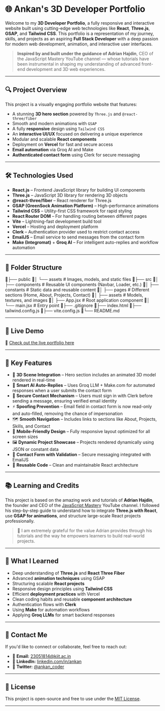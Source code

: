 # 🌐 Ankan's 3D Developer Portfolio

Welcome to my **3D Developer Portfolio**, a fully responsive and interactive website built using cutting-edge web technologies like **React**, **Three.js**, **GSAP**, and **Tailwind CSS**. This portfolio is a representation of my journey, skills, and projects as an aspiring **Full Stack Developer** with a deep passion for modern web development, animation, and interactive user interfaces.

> **Inspired by and built under the guidance of Adrian Hajdin**, CEO of the JavaScript Mastery YouTube channel — whose tutorials have been instrumental in shaping my understanding of advanced front-end development and 3D web experiences.

---

## 🔍 Project Overview

This project is a visually engaging portfolio website that features:

* A stunning **3D hero section** powered by `Three.js` and `@react-three/fiber`
* Smooth and modern animations with `GSAP`
* A fully **responsive** design using `Tailwind CSS`
* An **interactive UI/UX** focused on delivering a unique experience
* Modular and scalable **React components**
* Deployment on **Vercel** for fast and secure access
* **Email automation** via Groq AI and Make
* **Authenticated contact form** using Clerk for secure messaging

---

## 🛠️ Technologies Used

* **React.js** – Frontend JavaScript library for building UI components
* **Three.js** – JavaScript 3D library for rendering 3D objects
* **@react-three/fiber** – React renderer for Three.js
* **GSAP (GreenSock Animation Platform)** – High-performance animations
* **Tailwind CSS** – Utility-first CSS framework for rapid styling
* **React Router DOM** – For handling routing between different pages
* **Vite** – Lightning-fast development build tool
* **Vercel** – Hosting and deployment platform
* **Clerk** – Authentication provider used to restrict contact access
* **EmailJS** – Email service to send messages from the contact form
* **Make (Integromat)** + **Groq AI** – For intelligent auto-replies and workflow automation

---

## 📁 Folder Structure

👏├── public
👏│ └── assets # Images, models, and static files
👏├── src
👏│ ├── components # Reusable UI components (Navbar, Loader, etc.)
👏│ ├── constants # Static data and reusable content
👏│ ├── pages # Different sections (Home, About, Projects, Contact)
👏│ ├── assets # Models, textures, and images
👏│ ├── App.jsx # Root application component
👏│ └── main.jsx # Entry point
👏├── .gitignore
👏├── index.html
👏├── tailwind.config.js
👏├── vite.config.js
👏└── README.md

---

## 🚀 Live Demo

🔗 [Check out the live portfolio here](https://3-d-portfolio-beige-two.vercel.app/)

---

## 📌 Key Features

* 🔀 **3D Scene Integration** – Hero section includes an animated 3D model rendered in real-time
* 🤭 **Smart AI Auto-Replies** – Uses Groq LLM + Make.com for automated responses when a user submits the contact form
* 🔐 **Secure Contact Mechanism** – Users must sign in with Clerk before sending a message, ensuring verified email identity
* ⚡ **Spoofing Prevention** – Email field in contact form is now read-only and auto-filled, removing the chance of impersonation
* 🗺️ **Smooth Navigation** – Includes links to sections like About, Projects, Skills, and Contact
* 📱 **Mobile-Friendly Design** – Fully responsive layout optimized for all screen sizes
* 🖼️ **Dynamic Project Showcase** – Projects rendered dynamically using JSON or constant data
* 📧 **Contact Form with Validation** – Secure messaging integrated with EmailJS
* 🧠 **Reusable Code** – Clean and maintainable React architecture

---

## 📚 Learning and Credits

This project is based on the amazing work and tutorials of **Adrian Hajdin**, the founder and CEO of the [JavaScript Mastery](https://www.youtube.com/watch?v=E-fdPfRxkzQ) YouTube channel. I followed his step-by-step guide to understand how to integrate **Three.js with React**, use **GSAP for animations**, and structure large-scale React projects professionally.

> 📌 I am extremely grateful for the value Adrian provides through his tutorials and the way he empowers learners to build real-world projects.

---

## 🧠 What I Learned

* Deep understanding of **Three.js** and **React Three Fiber**
* Advanced **animation techniques** using GSAP
* Structuring scalable **React projects**
* Responsive design principles using **Tailwind CSS**
* Efficient **deployment practices** with Vercel
* Clean coding habits and reusable **component architecture**
* Authentication flows with **Clerk**
* Using **Make** for automation workflows
* Applying **Groq LLMs** for smart backend responses

---

## 📢 Contact Me

If you'd like to connect or collaborate, feel free to reach out:

* 📧 **Email:** [23051814@kiit.ac.in](mailto:23051814@kiit.ac.in)
* 🔗 **LinkedIn:** [linkedin.com/in/ankan](https://www.linkedin.com/in/ankan-chatterjee-4208a8187/)
* 🐖 **Twitter:** [@ankan\_coder](https://x.com/ankan_coder)

---

## 📝 License

This project is open-source and free to use under the [MIT License](LICENSE).

---
